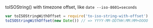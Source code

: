 toISOString() with timezone offset, like `date --iso-8601=seconds`

```javascript
var toISOStringWithOffset = require('to-iso-string-with-offset')
toISOStringWithOffset(new Date()) // => YYYY-MM-DDTHH:MM:MM+OOOO
```
